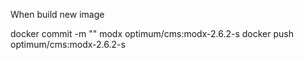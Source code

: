 When build new image

docker commit -m "" modx optimum/cms:modx-2.6.2-s
docker push optimum/cms:modx-2.6.2-s
